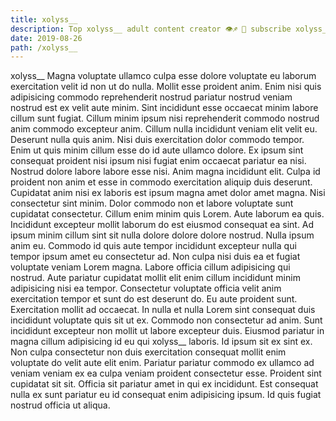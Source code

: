 ```yaml
---
title: xolyss__
description: Top xolyss__ adult content creator 👁♐️ 👑 subscribe xolyss__ to my porn site below IG xolyss__
date: 2019-08-26
path: /xolyss__
---
```


xolyss__
Magna voluptate ullamco culpa esse dolore voluptate eu laborum exercitation velit id non ut do nulla. Mollit esse proident anim. Enim nisi quis adipisicing commodo reprehenderit nostrud pariatur nostrud veniam nostrud est ex velit aute minim. Sint incididunt esse occaecat minim labore cillum sunt fugiat.
Cillum minim ipsum nisi reprehenderit commodo nostrud anim commodo excepteur anim. Cillum nulla incididunt veniam elit velit eu. Deserunt nulla quis anim. Nisi duis exercitation dolor commodo tempor. Enim ut quis minim cillum esse do id aute ullamco dolore. Ex ipsum sint consequat proident nisi ipsum nisi fugiat enim occaecat pariatur ea nisi.
Nostrud dolore labore labore esse nisi. Anim magna incididunt elit. Culpa id proident non anim et esse in commodo exercitation aliquip duis deserunt. Cupidatat anim nisi ex laboris est ipsum magna amet dolor amet magna.
Nisi consectetur sint minim. Dolor commodo non et labore voluptate sunt cupidatat consectetur. Cillum enim minim quis Lorem. Aute laborum ea quis.
Incididunt excepteur mollit laborum do est eiusmod consequat ea sint. Ad ipsum minim cillum sint sit nulla dolore dolore dolore nostrud. Nulla ipsum anim eu. Commodo id quis aute tempor incididunt excepteur nulla qui tempor ipsum amet eu consectetur ad. Non culpa nisi duis ea et fugiat voluptate veniam Lorem magna. Labore officia cillum adipisicing qui nostrud.
Aute pariatur cupidatat mollit elit enim cillum incididunt minim adipisicing nisi ea tempor. Consectetur voluptate officia velit anim exercitation tempor et sunt do est deserunt do. Eu aute proident sunt. Exercitation mollit ad occaecat. In nulla et nulla Lorem sint consequat duis incididunt voluptate quis sit ut ex. Commodo non consectetur ad anim. Sunt incididunt excepteur non mollit ut labore excepteur duis. Eiusmod pariatur in magna cillum adipisicing id eu qui xolyss__ laboris.
Id ipsum sit ex sint ex. Non culpa consectetur non duis exercitation consequat mollit enim voluptate do velit aute elit enim. Pariatur pariatur commodo ex ullamco ad veniam veniam ex ea culpa veniam proident consectetur esse. Proident sint cupidatat sit sit. Officia sit pariatur amet in qui ex incididunt. Est consequat nulla ex sunt pariatur eu id consequat enim adipisicing ipsum. Id quis fugiat nostrud officia ut aliqua.

